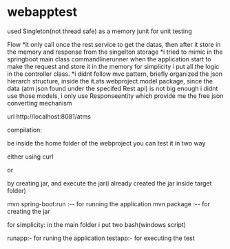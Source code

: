 # webapptest

used Singleton(not thread safe) as a memory
junit for unit testing

Flow
*it only call once the rest service to get the datas, then after it store in the memory and response from the singelton storage 
*i tried to mimic in the springboot main class commandlinerunner when the application start to make 
 the request and store it in the memory for simplicity i put all the logic in the controller class.
*i didnt follow mvc pattern, briefly organized the json hierarch structure, inside the it.ats.webproject.model package, since the data
  (atm json found under the specifed Rest api) is not big enough i didnt use those models, i only use Responseentity<String> which provide
   me the free json converting mechanism


url http://localhost:8081/atms

compilation:

be inside the home folder of the webproject
you can test it in two way

either using curl

or

by creating jar, and execute the jar(i already created the jar inside target folder)

mvn spring-boot:run :-- for running the application 
mvn package :-- for creating the jar


for simplicity:
in the main folder i put two bash(windows script)

runapp:- for runing the application
testapp:- for executing the test

